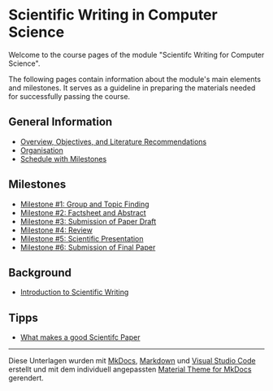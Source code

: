 # Scientific Writing in Computer Science

 Welcome to the course pages of the module "Scientifc Writing for Computer Science".

<!-- Stand: 2019-03-18 -->

The following pages contain information about the module's main elements and milestones. It serves as a guideline in preparing the materials needed for successfully passing the course.


## General Information

* [Overview, Objectives, and Literature Recommendations](objectives.md)
* [Organisation](organisation.md)
* [Schedule with Milestones](schedule.md)


## Milestones

* [Milestone #1: Group and Topic Finding](milestone1.md) 
* [Milestone #2: Factsheet and Abstract](milestone2.md) 
* [Milestone #3: Submission of Paper Draft](milestone3.md) 
* [Milestone #4: Review](milestone1.md) 
* [Milestone #5: Scientific Presentation](milestone1.md) 
* [Milestone #6: Submission of Final Paper](milestone1.md) 


## Background

* [Introduction to Scientific Writing](introduction.md)

## Tipps

* [What makes a good Scientifc Paper](good_paper.md) 



----
Diese Unterlagen wurden mit [MkDocs](http://mkdocs.org), [Markdown](https://en.wikipedia.org/wiki/Markdown) und [Visual Studio Code](https://code.visualstudio.com/) erstellt und mit dem individuell angepassten [Material Theme for MkDocs](https://squidfunk.github.io/mkdocs-material/) gerendert.
